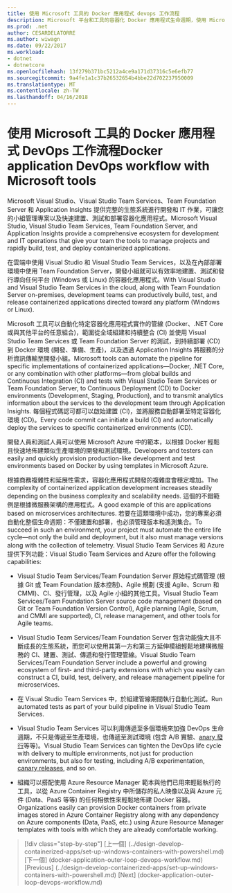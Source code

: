 ```yaml
---
title: 使用 Microsoft 工具的 Docker 應用程式 devops 工作流程
description: Microsoft 平台和工具的容器化 Docker 應用程式生命週期，使用 Microsoft 工具的 devops 工作流程
ms.prod: .net
author: CESARDELATORRE
ms.author: wiwagn
ms.date: 09/22/2017
ms.workload:
- dotnet
- dotnetcore
ms.openlocfilehash: 13f279b371bc5212a4ce9a171d37316c5e6efb77
ms.sourcegitcommit: 9a4fe1a1c37b26532654b4bbe22d702237950009
ms.translationtype: MT
ms.contentlocale: zh-TW
ms.lasthandoff: 04/16/2018
---
```

# <a name="docker-application-devops-workflow-with-microsoft-tools"></a><span data-ttu-id="d9683-103">使用 Microsoft 工具的 Docker 應用程式 DevOps 工作流程</span><span class="sxs-lookup"><span data-stu-id="d9683-103">Docker application DevOps workflow with Microsoft tools</span></span>

<span data-ttu-id="d9683-104">Microsoft Visual Studio、Visual Studio Team Services、Team Foundation Server 和 Application Insights 提供完整的生態系統進行開發和 IT 作業，可讓您的小組管理專案以及快速建置、測試和部署容器化應用程式。</span><span class="sxs-lookup"><span data-stu-id="d9683-104">Microsoft Visual Studio, Visual Studio Team Services, Team Foundation Server, and Application Insights provide a comprehensive ecosystem for development and IT operations that give your team the tools to manage projects and rapidly build, test, and deploy containerized applications.</span></span>

<span data-ttu-id="d9683-105">在雲端中使用 Visual Studio 和 Visual Studio Team Services，以及在內部部署環境中使用 Team Foundation Server，開發小組就可以有效率地建置、測試和發行導向任何平台 (Windows 或 Linux) 的容器化應用程式。</span><span class="sxs-lookup"><span data-stu-id="d9683-105">With Visual Studio and Visual Studio Team Services in the cloud, along with Team Foundation Server on-premises, development teams can productively build, test, and release containerized applications directed toward any platform (Windows or Linux).</span></span>

<span data-ttu-id="d9683-106">Microsoft 工具可以自動化特定容器化應用程式實作的管線 (Docker、.NET Core 或與其他平台的任意組合)，範圍從全域組建和持續整合 (CI) 並使用 Visual Studio Team Services 或 Team Foundation Server 的測試，到持續部署 (CD) 到 Docker 環境 (開發、準備、生產)，以及透過 Application Insights 將服務的分析資訊傳輸至開發小組。</span><span class="sxs-lookup"><span data-stu-id="d9683-106">Microsoft tools can automate the pipeline for specific implementations of containerized applications—Docker, .NET Core, or any combination with other platforms—from global builds and Continuous Integration (CI) and tests with Visual Studio Team Services or Team Foundation Server, to Continuous Deployment (CD) to Docker environments (Development, Staging, Production), and to transmit analytics information about the services to the development team through Application Insights.</span></span> <span data-ttu-id="d9683-107">每個程式碼認可都可以啟始建置 (CI)，並將服務自動部署至特定容器化環境 (CD)。</span><span class="sxs-lookup"><span data-stu-id="d9683-107">Every code commit can initiate a build (CI) and automatically deploy the services to specific containerized environments (CD).</span></span>

<span data-ttu-id="d9683-108">開發人員和測試人員可以使用 Microsoft Azure 中的範本，以根據 Docker 輕鬆且快速地佈建類似生產環境的開發和測試環境。</span><span class="sxs-lookup"><span data-stu-id="d9683-108">Developers and testers can easily and quickly provision production-like development and test environments based on Docker by using templates in Microsoft Azure.</span></span>

<span data-ttu-id="d9683-109">根據商務複雜性和延展性需求，容器化應用程式開發的複雜度會穩定增加。</span><span class="sxs-lookup"><span data-stu-id="d9683-109">The complexity of containerized application development increases steadily depending on the business complexity and scalability needs.</span></span> <span data-ttu-id="d9683-110">這個的不錯範例是根據微服務架構的應用程式。</span><span class="sxs-lookup"><span data-stu-id="d9683-110">A good example of this are applications based on microservices architectures.</span></span> <span data-ttu-id="d9683-111">若要在這類環境中成功，您的專案必須自動化整個生命週期：不僅建置和部署，也必須管理版本和遙測集合。</span><span class="sxs-lookup"><span data-stu-id="d9683-111">To succeed in such an environment, your project must automate the entire life cycle—not only the build and deployment, but it also must manage versions along with the collection of telemetry.</span></span> <span data-ttu-id="d9683-112">Visual Studio Team Services 和 Azure 提供下列功能：</span><span class="sxs-lookup"><span data-stu-id="d9683-112">Visual Studio Team Services and Azure offer the following capabilities:</span></span>

-   <span data-ttu-id="d9683-113">Visual Studio Team Services/Team Foundation Server 原始程式碼管理 (根據 Git 或 Team Foundation 版本控制)、Agile 規劃 (支援 Agile、Scrum 和 CMMI)、CI、發行管理，以及 Agile 小組的其他工具。</span><span class="sxs-lookup"><span data-stu-id="d9683-113">Visual Studio Team Services/Team Foundation Server source code management (based on Git or Team Foundation Version Control), Agile planning (Agile, Scrum, and CMMI are supported), CI, release management, and other tools for Agile teams.</span></span>

-   <span data-ttu-id="d9683-114">Visual Studio Team Services/Team Foundation Server 包含功能強大且不斷成長的生態系統，而您可以使用其第一方和第三方延伸模組輕鬆地建構微服務的 CI、建置、測試、傳遞和發行管理管線。</span><span class="sxs-lookup"><span data-stu-id="d9683-114">Visual Studio Team Services/Team Foundation Server include a powerful and growing ecosystem of first- and third-party extensions with which you easily can construct a CI, build, test, delivery, and release management pipeline for microservices.</span></span>

-   <span data-ttu-id="d9683-115">在 Visual Studio Team Services 中，於組建管線期間執行自動化測試。</span><span class="sxs-lookup"><span data-stu-id="d9683-115">Run automated tests as part of your build pipeline in Visual Studio Team Services.</span></span>

-   <span data-ttu-id="d9683-116">Visual Studio Team Services 可以利用傳遞至多個環境來加強 DevOps 生命週期，不只是傳遞至生產環境，也傳遞至測試環境 (包含 A/B 實驗、[anary 發行](http://martinfowler.com/bliki/CanaryRelease.html)等等)。</span><span class="sxs-lookup"><span data-stu-id="d9683-116">Visual Studio Team Services can tighten the DevOps life cycle with delivery to multiple environments, not just for production environments, but also for testing, including A/B experimentation, [canary releases](http://martinfowler.com/bliki/CanaryRelease.html), and so on.</span></span>

-   <span data-ttu-id="d9683-117">組織可以搭配使用 Azure Resource Manager 範本與他們已用來輕鬆執行的工具，以從 Azure Container Registry 中所儲存的私人映像以及與 Azure 元件 (Data、PaaS 等等) 的任何相依性來輕鬆地佈建 Docker 容器。</span><span class="sxs-lookup"><span data-stu-id="d9683-117">Organizations easily can provision Docker containers from private images stored in Azure Container Registry along with any dependency on Azure components (Data, PaaS, etc.) using Azure Resource Manager templates with tools with which they are already comfortable working.</span></span>


>[!div class="step-by-step"]
<span data-ttu-id="d9683-118">[上一個] (../design-develop-containerized-apps/set-up-windows-containers-with-powershell.md) [下一個] (docker-application-outer-loop-devops-workflow.md)</span><span class="sxs-lookup"><span data-stu-id="d9683-118">[Previous] (../design-develop-containerized-apps/set-up-windows-containers-with-powershell.md) [Next] (docker-application-outer-loop-devops-workflow.md)</span></span>

